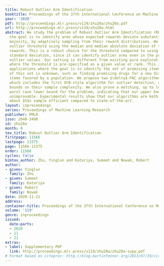 ```yaml
---
title: Robust Outlier Arm Identification
booktitle: Proceedings of the 37th International Conference on Machine Learning
year: '2020'
pdf: http://proceedings.mlr.press/v119/zhu20a/zhu20a.pdf
url: http://proceedings.mlr.press/v119/zhu20a.html
abstract: We study the problem of Robust Outlier Arm Identification (ROAI), where
  the goal is to identify arms whose expected rewards deviate substantially from the
  majority, by adaptively sampling from their reward distributions. We compute the
  outlier threshold using the median and median absolute deviation of the expected
  rewards. This is a robust choice for the threshold compared to using the mean and
  standard deviation, since it can identify outlier arms even in the presence of extreme
  outlier values. Our setting is different from existing pure exploration problems
  where the threshold is pre-specified as a given value or rank. This is useful in
  applications where the goal is to identify the set of promising items but the cardinality
  of this set is unknown, such as finding promising drugs for a new disease or identifying
  items favored by a population. We propose two $\delta$-PAC algorithms for ROAI,
  which includes the first UCB-style algorithm for outlier detection, and derive upper
  bounds on their sample complexity. We also prove a matching, up to logarithmic factors,
  worst case lower bound for the problem, indicating that our upper bounds are generally
  unimprovable. Experimental results show that our algorithms are both robust and
  about $5$x sample efficient compared to state-of-the-art.
layout: inproceedings
series: Proceedings of Machine Learning Research
publisher: PMLR
issn: 2640-3498
id: zhu20a
month: 0
tex_title: Robust Outlier Arm Identification
firstpage: 11566
lastpage: 11575
page: 11566-11575
order: 11566
cycles: false
bibtex_author: Zhu, Yinglun and Katariya, Sumeet and Nowak, Robert
author:
- given: Yinglun
  family: Zhu
- given: Sumeet
  family: Katariya
- given: Robert
  family: Nowak
date: 2020-11-21
address: 
container-title: Proceedings of the 37th International Conference on Machine Learning
volume: '119'
genre: inproceedings
issued:
  date-parts:
  - 2020
  - 11
  - 21
extras:
- label: Supplementary PDF
  link: http://proceedings.mlr.press/v119/zhu20a/zhu20a-supp.pdf
# Format based on citeproc: http://blog.martinfenner.org/2013/07/30/citeproc-yaml-for-bibliographies/
---
```

